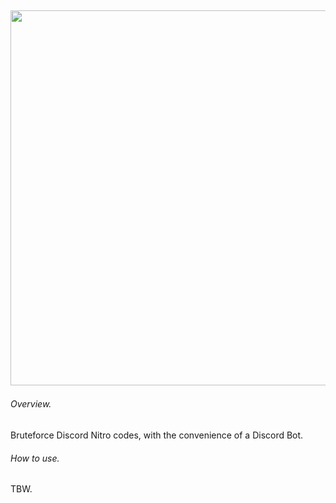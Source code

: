 ## <p align="center"> <img src="https://github.com/kolour/dnb/blob/master/discordbrute.png" width="600"> </p>
###### Overview.
Bruteforce Discord Nitro codes, with the convenience of a Discord Bot.
###### How to use.
TBW.
